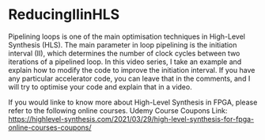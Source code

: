 # ReducingIIinHLS
Pipelining loops is one of the main optimisation techniques in High-Level Synthesis (HLS). The main parameter in loop pipelining is the initiation interval (II), which determines the number of clock cycles between two iterations of a pipelined loop. 
In this video series, I take an example and explain how to modify the code to improve the initiation interval. If you have any particular accelerator code, you can leave that in the comments, and I will try to optimise your code and explain that in a video.

If you would linke to know more about High-Level Synthesis in FPGA, please refer to the following online courses.
Udemy Course Coupons Link: https://highlevel-synthesis.com/2021/03/29/high-level-synthesis-for-fpga-online-courses-coupons/
